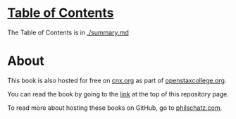 # [Table of Contents](./summary.md)

The Table of Contents is in [./summary.md](./summary.md)

# About

This book is also hosted for free on [cnx.org](http://cnx.org) as part of [openstaxcollege.org](http://openstaxcollege.org/books).

You can read the book by going to the [link](#js-repo-pjax-container) at the top of this repository page.

To read more about hosting these books on GitHub, go to [philschatz.com](http://philschatz.com).
